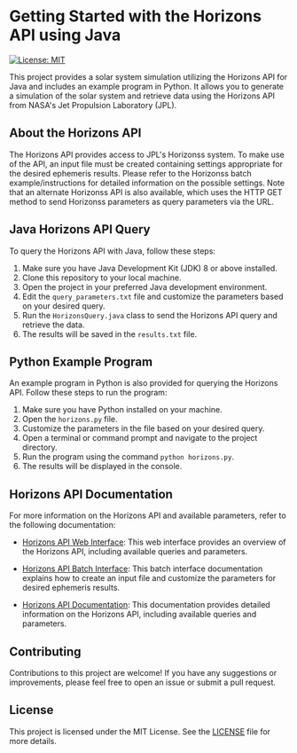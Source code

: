 # Getting Started with the Horizons API using Java

[![License: MIT](https://img.shields.io/badge/License-MIT-yellow.svg)](https://opensource.org/licenses/MIT)

This project provides a solar system simulation utilizing the Horizons API for Java and includes an example program in Python. It allows you to generate a simulation of the solar system and retrieve data using the Horizons API from NASA's Jet Propulsion Laboratory (JPL).

## About the Horizons API

The Horizons API provides access to JPL's Horizonss system. To make use of the API, an input file must be created containing settings appropriate for the desired ephemeris results. Please refer to the Horizonss batch example/instructions for detailed information on the possible settings. Note that an alternate Horizonss API is also available, which uses the HTTP GET method to send Horizonss parameters as query parameters via the URL.

## Java Horizons API Query

To query the Horizons API with Java, follow these steps:

1. Make sure you have Java Development Kit (JDK) 8 or above installed.
2. Clone this repository to your local machine.
3. Open the project in your preferred Java development environment.
4. Edit the `query_parameters.txt` file and customize the parameters based on your desired query.
5. Run the `HorizonsQuery.java` class to send the Horizons API query and retrieve the data.
6. The results will be saved in the `results.txt` file.

## Python Example Program

An example program in Python is also provided for querying the Horizons API. Follow these steps to run the program:

1. Make sure you have Python installed on your machine.
2. Open the `horizons.py` file.
3. Customize the parameters in the file based on your desired query.
4. Open a terminal or command prompt and navigate to the project directory.
5. Run the program using the command `python horizons.py`.
6. The results will be displayed in the console.

## Horizons API Documentation

For more information on the Horizons API and available parameters, refer to the following documentation:

- [Horizons API Web Interface](https://ssd-api.jpl.nasa.gov/doc/horizons.html): This web interface provides an overview of the Horizons API, including available queries and parameters.

- [Horizons API Batch Interface](https://ssd-api.jpl.nasa.gov/doc/horizons_file.html): This batch interface documentation explains how to create an input file and customize the parameters for desired ephemeris results.

- [Horizons API Documentation](https://ssd-api.jpl.nasa.gov/doc/horizons.html): This documentation provides detailed information on the Horizons API, including available queries and parameters.


## Contributing

Contributions to this project are welcome! If you have any suggestions or improvements, please feel free to open an issue or submit a pull request.

## License

This project is licensed under the MIT License. See the [LICENSE](LICENSE) file for more details.

